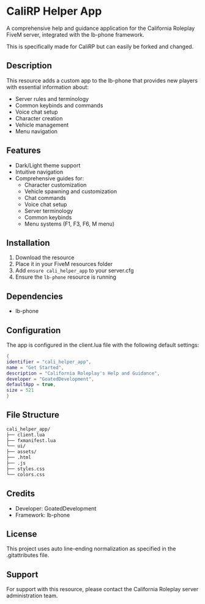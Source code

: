 <!-- @format -->

# CaliRP Helper App

A comprehensive help and guidance application for the California Roleplay FiveM server, integrated with the lb-phone framework.

This is specifically made for CaliRP but can easily be forked and changed.

## Description

This resource adds a custom app to the lb-phone that provides new players with essential information about:

- Server rules and terminology
- Common keybinds and commands
- Voice chat setup
- Character creation
- Vehicle management
- Menu navigation

## Features

- Dark/Light theme support
- Intuitive navigation
- Comprehensive guides for:
  - Character customization
  - Vehicle spawning and customization
  - Chat commands
  - Voice chat setup
  - Server terminology
  - Common keybinds
  - Menu systems (F1, F3, F6, M menu)

## Installation

1. Download the resource
2. Place it in your FiveM resources folder
3. Add `ensure cali_helper_app` to your server.cfg
4. Ensure the `lb-phone` resource is running

## Dependencies

- lb-phone

## Configuration

The app is configured in the client.lua file with the following default settings:

```lua
{
identifier = "cali_helper_app",
name = "Get Started",
description = "California Roleplay's Help and Guidance",
developer = "GoatedDevelopment",
defaultApp = true,
size = 521
}
```

## File Structure

```bash
cali_helper_app/
├── client.lua
├── fxmanifest.lua
└── ui/
├── assets/
├── .html
├── .js
├── styles.css
└── colors.css
```

## Credits

- Developer: GoatedDevelopment
- Framework: lb-phone

## License

This project uses auto line-ending normalization as specified in the .gitattributes file.

## Support

For support with this resource, please contact the California Roleplay server administration team.
